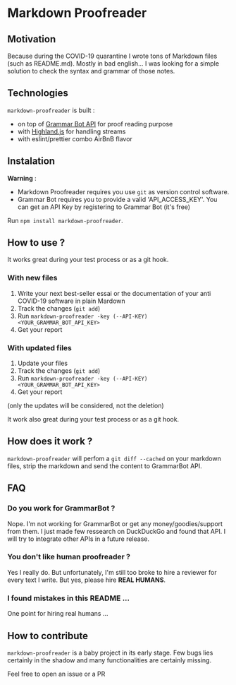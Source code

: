 # Markdown Proofreader

## Motivation

Because during the COVID-19 quarantine I wrote tons of Markdown files (such as README.md). Mostly in bad english...
I was looking for a simple solution to check the syntax and grammar of those notes.

## Technologies

`markdown-proofreader` is built :

- on top of [Grammar Bot API](https://www.grammarbot.io/) for proof reading purpose 
- with [Highland.js](https://highlandjs.org/) for handling streams
- with eslint/prettier combo AirBnB flavor 

## Instalation

**Warning** :
- Markdown Proofreader requires you use `git` as version control software.
- Grammar Bot requires you to provide a valid 'API_ACCESS_KEY'. You can get an API Key by registering to Grammar Bot (it's free)

Run `npm install markdown-proofreader`.

## How to use ?

It works great during your test process or as a git hook.

### With new files

1. Write your next best-seller essai or the documentation of your anti COVID-19 software in plain Mardown
2. Track the changes (`git add`)
3. Run `markdown-proofreader -key (--API-KEY) <YOUR_GRAMMAR_BOT_API_KEY>`
4. Get your report

### With updated files

1. Update your files
2. Track the changes (`git add`)
3. Run `markdown-proofreader -key (--API-KEY) <YOUR_GRAMMAR_BOT_API_KEY>`
4. Get your report

(only the updates will be considered, not the deletion)

It work also great during your test process or as a git hook.

## How does it work ?

`markdown-proofreader` will perfom a `git diff --cached` on your markdown files, strip the markdown and send the content to GrammarBot API.


## FAQ

### Do you work for GrammarBot ?

Nope. I'm not working for GrammarBot or get any money/goodies/support from them. I just made few ressearch on DuckDuckGo and found that API. I will try to integrate other APIs in a future release.

### You don't like human proofreader ?
Yes I really do. But unfortunately, I'm still too broke to hire a reviewer for every text I write. But yes, please hire **REAL HUMANS**.

### I found mistakes in this README ...

One point for hiring real humans ...

## How to contribute

`markdown-proofreader` is a baby project in its early stage. Few bugs lies certainly in the shadow and many functionalities are certainly missing.

Feel free to open an issue or a PR
